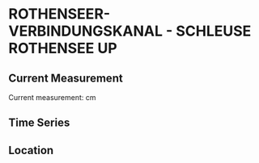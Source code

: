 # ROTHENSEER-VERBINDUNGSKANAL - SCHLEUSE ROTHENSEE UP

## Current Measurement

Current measurement: <Value topic="rivers/pegel-online/RVK/SCHLEUSE_ROTHENSEE_UP/measurementValue"/> cm

## Time Series

<TimeSeries topic="rivers/pegel-online/RVK/SCHLEUSE_ROTHENSEE_UP/measurementValue" period="week" />

## Location

<WorldMap>
  <Marker lat="52.22050919650907" lon="11.67439663100753" labelTopic="rivers/pegel-online/RVK/SCHLEUSE_ROTHENSEE_UP" />
</WorldMap>
